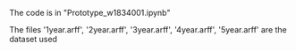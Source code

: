 The code is in "Prototype_w1834001.ipynb"

The files '1year.arff', '2year.arff', '3year.arff', '4year.arff', '5year.arff' are the dataset used
